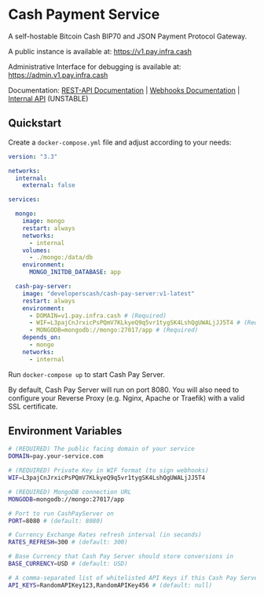 # Cash Payment Service

A self-hostable Bitcoin Cash BIP70 and JSON Payment Protocol Gateway.

A public instance is available at:
https://v1.pay.infra.cash

Administrative Interface for debugging is available at:
https://admin.v1.pay.infra.cash

Documentation:
[REST-API Documentation](https://developers-cash.github.io/cash-pay-server/tutorial-REST-API.html) |
[Webhooks Documentation](https://developers-cash.github.io/cash-pay-server/tutorial-Webhooks.html) |
[Internal API](https://developers-cash.github.io/cash-pay-server/) (UNSTABLE)

## Quickstart

Create a `docker-compose.yml` file and adjust according to your needs:

```yaml
version: "3.3"

networks:
  internal:
    external: false

services:

  mongo:
    image: mongo
    restart: always
    networks:
      - internal
    volumes:
      - ./mongo:/data/db
    environment:
      MONGO_INITDB_DATABASE: app

  cash-pay-server:
    image: "developerscash/cash-pay-server:v1-latest"
    restart: always
    environment:
      - DOMAIN=v1.pay.infra.cash # (Required)
      - WIF=L3pajCnJrxicPsPQmV7KLkyeQ9q5vr1tygSK4LshQgUWALjJJ5T4 # (Required)
      - MONGODB=mongodb://mongo:27017/app # (Required)
    depends_on:
      - mongo
    networks:
      - internal
```

Run `docker-compose up` to start Cash Pay Server.

By default, Cash Pay Server will run on port 8080. You will also need to configure your Reverse Proxy (e.g. Nginx, Apache or Traefik) with a valid SSL certificate.

## Environment Variables

```sh
# (REQUIRED) The public facing domain of your service
DOMAIN=pay.your-service.com

# (REQUIRED) Private Key in WIF format (to sign webhooks)
WIF=L3pajCnJrxicPsPQmV7KLkyeQ9q5vr1tygSK4LshQgUWALjJJ5T4

# (REQUIRED) MongoDB connection URL
MONGODB=mongodb://mongo:27017/app

# Port to run CashPayServer on
PORT=8080 # (default: 8080)

# Currency Exchange Rates refresh interval (in seconds)
RATES_REFRESH=300 # (default: 300)

# Base Currency that Cash Pay Server should store conversions in
BASE_CURRENCY=USD # (default: USD)

# A comma-separated list of whitelisted API Keys if this Cash Pay Server is private
API_KEYS=RandomAPIKey123,RandomAPIKey456 # (default: null)

```
